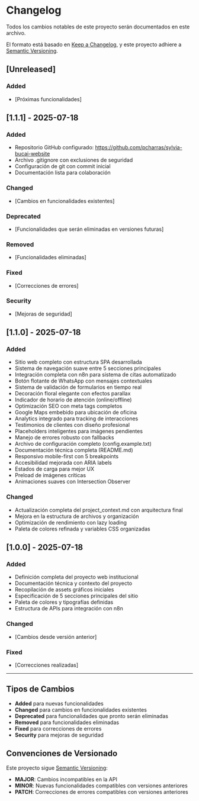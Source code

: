 # Changelog

Todos los cambios notables de este proyecto serán documentados en este archivo.

El formato está basado en [Keep a Changelog](https://keepachangelog.com/es/1.0.0/),
y este proyecto adhiere a [Semantic Versioning](https://semver.org/spec/v2.0.0.html).

## [Unreleased]

### Added
- [Próximas funcionalidades]

## [1.1.1] - 2025-07-18

### Added
- Repositorio GitHub configurado: https://github.com/pcharras/sylvia-bucai-website
- Archivo .gitignore con exclusiones de seguridad
- Configuración de git con commit inicial
- Documentación lista para colaboración

### Changed
- [Cambios en funcionalidades existentes]

### Deprecated
- [Funcionalidades que serán eliminadas en versiones futuras]

### Removed
- [Funcionalidades eliminadas]

### Fixed
- [Correcciones de errores]

### Security
- [Mejoras de seguridad]

## [1.1.0] - 2025-07-18

### Added
- Sitio web completo con estructura SPA desarrollada
- Sistema de navegación suave entre 5 secciones principales
- Integración completa con n8n para sistema de citas automatizado
- Botón flotante de WhatsApp con mensajes contextuales
- Sistema de validación de formularios en tiempo real
- Decoración floral elegante con efectos parallax
- Indicador de horario de atención (online/offline)
- Optimización SEO con meta tags completos
- Google Maps embebido para ubicación de oficina
- Analytics integrado para tracking de interacciones
- Testimonios de clientes con diseño profesional
- Placeholders inteligentes para imágenes pendientes
- Manejo de errores robusto con fallbacks
- Archivo de configuración completo (config.example.txt)
- Documentación técnica completa (README.md)
- Responsivo mobile-first con 5 breakpoints
- Accesibilidad mejorada con ARIA labels
- Estados de carga para mejor UX
- Preload de imágenes críticas
- Animaciones suaves con Intersection Observer

### Changed
- Actualización completa del project_context.md con arquitectura final
- Mejora en la estructura de archivos y organización
- Optimización de rendimiento con lazy loading
- Paleta de colores refinada y variables CSS organizadas

## [1.0.0] - 2025-07-18

### Added
- Definición completa del proyecto web institucional
- Documentación técnica y contexto del proyecto
- Recopilación de assets gráficos iniciales
- Especificación de 5 secciones principales del sitio
- Paleta de colores y tipografías definidas
- Estructura de APIs para integración con n8n

### Changed
- [Cambios desde versión anterior]

### Fixed
- [Correcciones realizadas]

---

## Tipos de Cambios

- **Added** para nuevas funcionalidades
- **Changed** para cambios en funcionalidades existentes
- **Deprecated** para funcionalidades que pronto serán eliminadas
- **Removed** para funcionalidades eliminadas
- **Fixed** para correcciones de errores
- **Security** para mejoras de seguridad

## Convenciones de Versionado

Este proyecto sigue [Semantic Versioning](https://semver.org/):
- **MAJOR**: Cambios incompatibles en la API
- **MINOR**: Nuevas funcionalidades compatibles con versiones anteriores
- **PATCH**: Correcciones de errores compatibles con versiones anteriores 